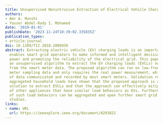 ```yaml
---
title: Unsupervised Nonintrusive Extraction of Electrical Vehicle Charging Load Patterns
authors:
- Amr A. Munshi
- Yasser Abdel-Rady I. Mohamed
date: '2019-01-01'
publishDate: '2023-11-24T10:39:02.335835Z'
publication_types:
- article-journal
doi: 10.1109/TII.2018.2806936
abstract: Extracting electric vehicle (EV) charging loads is an important aspect that
  enables smart grid operators to make informed and intelligent decisions about conserving
  power and promoting the reliability of the electrical grid. This paper presents
  an unsupervised algorithm to extract the EV charging loads (EVCLs) nonintrusively
  from the smart meter data. The proposed algorithm can run on low-frequency smart
  meter sampling data and only requires the real power measurement, which is the type
  of data communicated and recorded by most smart meters. Validation results on real
  aggregated household loads have shown that the proposed approach is a promising
  solution to extract EVCLs and that the approach can effectively mitigate the interference
  of other appliances that have similar load behaviors as EVs. Furthermore, the extraction
  of such load behaviors can be aggregated and open further smart grid analyses and
  studies.
links:
- name: URL
  url: https://ieeexplore.ieee.org/document/8293822
---
```

